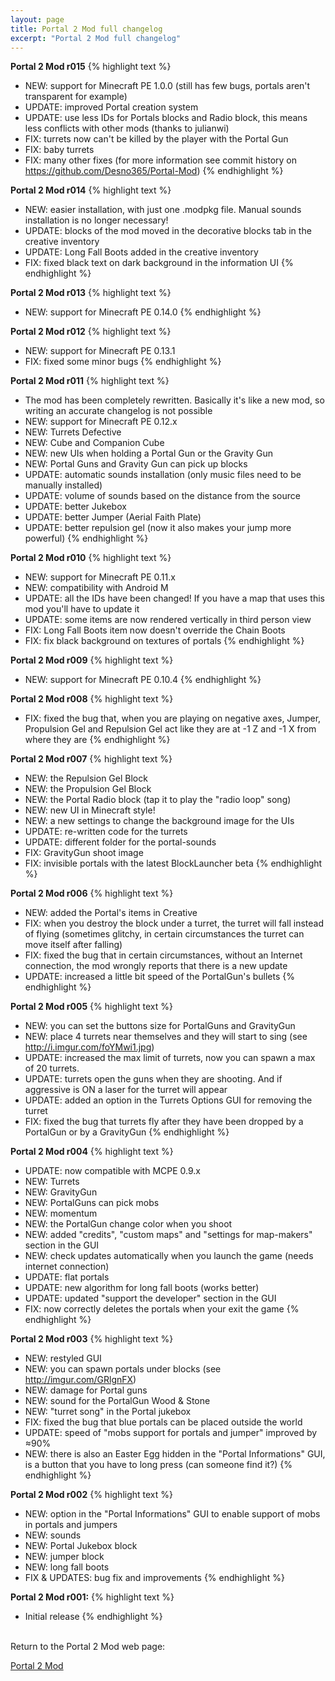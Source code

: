 ```yaml
---
layout: page
title: Portal 2 Mod full changelog
excerpt: "Portal 2 Mod full changelog"
---
```



**Portal 2 Mod r015**
{% highlight text %}
- NEW: support for Minecraft PE 1.0.0 (still has few bugs, portals aren't transparent for example)
- UPDATE: improved Portal creation system
- UPDATE: use less IDs for Portals blocks and Radio block, this means less conflicts with other mods (thanks to julianwi)
- FIX: turrets now can't be killed by the player with the Portal Gun
- FIX: baby turrets
- FIX: many other fixes (for more information see commit history on https://github.com/Desno365/Portal-Mod)
{% endhighlight %}

**Portal 2 Mod r014**
{% highlight text %}
- NEW: easier installation, with just one .modpkg file. Manual sounds installation is no longer necessary!
- UPDATE: blocks of the mod moved in the decorative blocks tab in the creative inventory
- UPDATE: Long Fall Boots added in the creative inventory
- FIX: fixed black text on dark background in the information UI
{% endhighlight %}

**Portal 2 Mod r013**
{% highlight text %}
- NEW: support for Minecraft PE 0.14.0
{% endhighlight %}

**Portal 2 Mod r012**
{% highlight text %}
- NEW: support for Minecraft PE 0.13.1
- FIX: fixed some minor bugs
{% endhighlight %}

**Portal 2 Mod r011**
{% highlight text %}
- The mod has been completely rewritten. Basically it's like a new mod, so writing an accurate changelog is not possible
- NEW: support for Minecraft PE 0.12.x
- NEW: Turrets Defective
- NEW: Cube and Companion Cube
- NEW: new UIs when holding a Portal Gun or the Gravity Gun
- NEW: Portal Guns and Gravity Gun can pick up blocks
- UPDATE: automatic sounds installation (only music files need to be manually installed)
- UPDATE: volume of sounds based on the distance from the source
- UPDATE: better Jukebox
- UPDATE: better Jumper (Aerial Faith Plate)
- UPDATE: better repulsion gel (now it also makes your jump more powerful)
{% endhighlight %}

**Portal 2 Mod r010**
{% highlight text %}
- NEW: support for Minecraft PE 0.11.x
- NEW: compatibility with Android M
- UPDATE: all the IDs have been changed! If you have a map that uses this mod you'll have to update it
- UPDATE: some items are now rendered vertically in third person view
- FIX: Long Fall Boots item now doesn't override the Chain Boots
- FIX: fix black background on textures of portals
{% endhighlight %}

**Portal 2 Mod r009**
{% highlight text %}
- NEW: support for Minecraft PE 0.10.4
{% endhighlight %}

**Portal 2 Mod r008**
{% highlight text %}
- FIX: fixed the bug that, when you are playing on negative axes, Jumper, Propulsion Gel and Repulsion Gel act like they are at -1 Z and -1 X from where they are
{% endhighlight %}

**Portal 2 Mod r007**
{% highlight text %}
- NEW: the Repulsion Gel Block
- NEW: the Propulsion Gel Block
- NEW: the Portal Radio block (tap it to play the "radio loop" song)
- NEW: new UI in Minecraft style!
- NEW: a new settings to change the background image for the UIs
- UPDATE: re-written code for the turrets
- UPDATE: different folder for the portal-sounds
- FIX: GravityGun shoot image
- FIX: invisible portals with the latest BlockLauncher beta
{% endhighlight %}

**Portal 2 Mod r006**
{% highlight text %}
- NEW: added the Portal's items in Creative
- FIX: when you destroy the block under a turret, the turret will fall instead of flying (sometimes glitchy, in certain circumstances the turret can move itself after falling)
- FIX: fixed the bug that in certain circumstances, without an Internet connection, the mod wrongly reports that there is a new update
- UPDATE: increased a little bit speed of the PortalGun's bullets
{% endhighlight %}

**Portal 2 Mod r005**
{% highlight text %}
- NEW: you can set the buttons size for PortalGuns and GravityGun
- NEW: place 4 turrets near themselves and they will start to sing (see http://i.imgur.com/foYMwi1.jpg)
- UPDATE: increased the max limit of turrets, now you can spawn a max of 20 turrets.
- UPDATE: turrets open the guns when they are shooting. And if aggressive is ON a laser for the turret will appear
- UPDATE: added an option in the Turrets Options GUI for removing the turret
- FIX: fixed the bug that turrets fly after they have been dropped by a PortalGun or by a GravityGun
{% endhighlight %}

**Portal 2 Mod r004**
{% highlight text %}
- UPDATE: now compatible with MCPE 0.9.x
- NEW: Turrets
- NEW: GravityGun
- NEW: PortalGuns can pick mobs
- NEW: momentum
- NEW: the PortalGun change color when you shoot
- NEW: added "credits", "custom maps" and "settings for map-makers" section in the GUI
- NEW: check updates automatically when you launch the game (needs internet connection)
- UPDATE: flat portals
- UPDATE: new algorithm for long fall boots (works better)
- UPDATE: updated "support the developer" section in the GUI
- FIX: now correctly deletes the portals when your exit the game
{% endhighlight %}

**Portal 2 Mod r003**
{% highlight text %}
- NEW: restyled GUI
- NEW: you can spawn portals under blocks (see http://imgur.com/GRlgnFX)
- NEW: damage for Portal guns
- NEW: sound for the PortalGun Wood & Stone
- NEW: "turret song" in the Portal jukebox
- FIX: fixed the bug that blue portals can be placed outside the world
- UPDATE: speed of "mobs support for portals and jumper" improved by ≈90%
- NEW: there is also an Easter Egg hidden in the "Portal Informations" GUI, is a button that you have to long press (can someone find it?)
{% endhighlight %}

**Portal 2 Mod r002**
{% highlight text %}
- NEW: option in the "Portal Informations" GUI to enable support of mobs in portals and jumpers
- NEW: sounds
- NEW: Portal Jukebox block
- NEW: jumper block
- NEW: long fall boots
- FIX & UPDATES: bug fix and improvements
{% endhighlight %}

**Portal 2 Mod r001:**
{% highlight text %}
- Initial release
{% endhighlight %}


<br>Return to the Portal 2 Mod web page:

<div markdown="0"><a href="{{ site.url }}/minecraft/portal2-mod/#changelog" class="btn">Portal 2 Mod</a></div>

